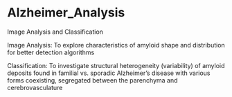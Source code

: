 # Alzheimer_Analysis
Image Analysis and Classification

Image Analysis:
To explore characteristics of amyloid shape and distribution for better detection algorithms

Classification:
To investigate structural heterogeneity (variability) of amyloid deposits found in familial vs. sporadic Alzheimer’s disease with various forms coexisting, segregated between the parenchyma and cerebrovasculature

